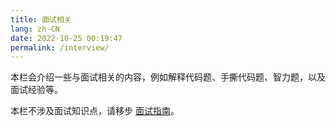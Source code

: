 ```yaml
---
title: 面试相关
lang: zh-CN
date: 2022-10-25 00:19:47
permalink: /interview/
---
```


本栏会介绍一些与面试相关的内容，例如解释代码题、手撕代码题、智力题，以及面试经验等。

本栏不涉及面试知识点，请移步 [面试指南](/guide/)。
